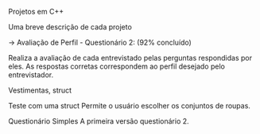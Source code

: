 Projetos em C++

Uma breve descrição de cada projeto


-> Avaliação de Perfil - Questionário 2: (92% concluído)

Realiza a avaliação de cada entrevistado pelas perguntas respondidas por eles. As respostas corretas correspondem ao perfil
desejado pelo entrevistador.


Vestimentas, struct

Teste com uma struct
Permite o usuário escolher os conjuntos de roupas.



Questionário Simples
A primeira versão questionário 2.
